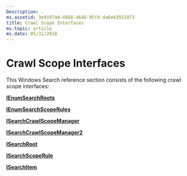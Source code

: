 ```yaml
---
Description: .
ms.assetid: 3e91974d-4868-4646-95fd-da6e63551973
title: Crawl Scope Interfaces
ms.topic: article
ms.date: 05/31/2018
---
```


# Crawl Scope Interfaces


This Windows Search reference section consists of the following crawl scope interfaces:

[**IEnumSearchRoots**](/windows/desktop/api/Searchapi/nn-searchapi-ienumsearchroots)

[**IEnumSearchScopeRules**](/windows/desktop/api/Searchapi/nn-searchapi-ienumsearchscoperules)

[**ISearchCrawlScopeManager**](/windows/desktop/api/Searchapi/nn-searchapi-isearchcrawlscopemanager)

[**ISearchCrawlScopeManager2**](/windows/desktop/api/Searchapi/nn-searchapi-isearchcrawlscopemanager2)

[**ISearchRoot**](/windows/desktop/api/Searchapi/nn-searchapi-isearchroot)

[**ISearchScopeRule**](/windows/desktop/api/Searchapi/nn-searchapi-isearchscoperule)

[**ISearchItem**](-search-isearchitem.md)

 

 



